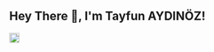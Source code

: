 ## Hey There 👋, I'm Tayfun AYDINÖZ! 
<a href='https://www.linkedin.com/in/rahul-jha98/'><img align='left' alt="linkedin" src="https://github.com/tayfunaydinoz/GithubProfile/blob/22e637b8026cce06f9895fcaf1d7a7d6d22cdff1/CoderGif.gif" height='18px'/></a>

